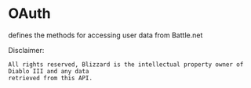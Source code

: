 # OAuth

defines the methods for accessing user data from Battle.net

Disclaimer:

    All rights reserved, Blizzard is the intellectual property owner of Diablo III and any data
    retrieved from this API.
